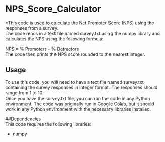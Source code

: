 # NPS_Score_Calculator

*This code is used to calculate the Net Promoter Score (NPS) using the responses from a survey.<br>
The code reads in a text file named survey.txt using the numpy library and calculates the NPS using the following formula:<br>


NPS = % Promoters - % Detractors<br>
The code then prints the NPS score rounded to the nearest integer.<br>

## Usage
To use this code, you will need to have a text file named survey.txt containing the survey responses in integer format. The responses should range from 1 to 10.<br>
Once you have the survey.txt file, you can run the code in any Python environment. The code was originally run in Google Colab, but it should work in any Python environment with the necessary libraries installed.<br>

##Dependencies<br>
This code requires the following libraries:<br>
* numpy

